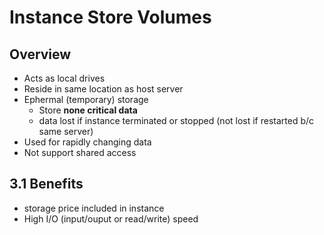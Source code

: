 # Instance Store Volumes

## Overview
* Acts as local drives
* Reside in same location as host server
* Ephermal (temporary) storage
  * Store **none critical data**
  * data lost if instance terminated or stopped (not lost if restarted b/c same server)
* Used for rapidly changing data
* Not support shared access
  
## 3.1 Benefits
  * storage price included in instance
  * High I/O (input/ouput or read/write) speed
  

  
